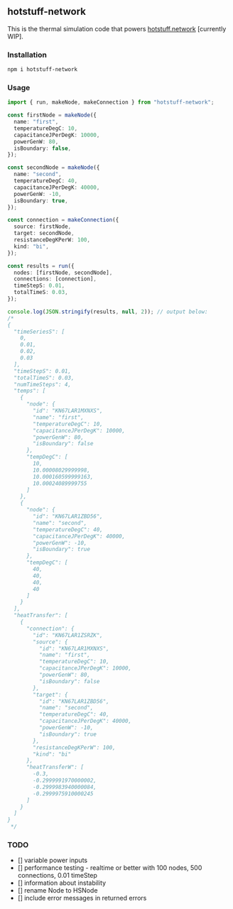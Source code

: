 ## hotstuff-network
This is the thermal simulation code that powers [hotstuff.network](https://hotstuff.network) [currently WIP].

### Installation
```sh
npm i hotstuff-network
```

### Usage
```typescript
import { run, makeNode, makeConnection } from "hotstuff-network";

const firstNode = makeNode({
  name: "first",
  temperatureDegC: 10,
  capacitanceJPerDegK: 10000,
  powerGenW: 80,
  isBoundary: false,
});

const secondNode = makeNode({
  name: "second",
  temperatureDegC: 40,
  capacitanceJPerDegK: 40000,
  powerGenW: -10,
  isBoundary: true,
});

const connection = makeConnection({
  source: firstNode,
  target: secondNode,
  resistanceDegKPerW: 100,
  kind: "bi",
});

const results = run({
  nodes: [firstNode, secondNode],
  connections: [connection],
  timeStepS: 0.01,
  totalTimeS: 0.03,
});

console.log(JSON.stringify(results, null, 2)); // output below:
/*
{
  "timeSeriesS": [
    0,
    0.01,
    0.02,
    0.03
  ],
  "timeStepS": 0.01,
  "totalTimeS": 0.03,
  "numTimeSteps": 4,
  "temps": [
    {
      "node": {
        "id": "KN67LAR1MXNXS",
        "name": "first",
        "temperatureDegC": 10,
        "capacitanceJPerDegK": 10000,
        "powerGenW": 80,
        "isBoundary": false
      },
      "tempDegC": [
        10,
        10.00008029999998,
        10.000160599999163,
        10.00024089999755
      ]
    },
    {
      "node": {
        "id": "KN67LAR1ZBD56",
        "name": "second",
        "temperatureDegC": 40,
        "capacitanceJPerDegK": 40000,
        "powerGenW": -10,
        "isBoundary": true
      },
      "tempDegC": [
        40,
        40,
        40,
        40
      ]
    }
  ],
  "heatTransfer": [
    {
      "connection": {
        "id": "KN67LAR1ZSRZK",
        "source": {
          "id": "KN67LAR1MXNXS",
          "name": "first",
          "temperatureDegC": 10,
          "capacitanceJPerDegK": 10000,
          "powerGenW": 80,
          "isBoundary": false
        },
        "target": {
          "id": "KN67LAR1ZBD56",
          "name": "second",
          "temperatureDegC": 40,
          "capacitanceJPerDegK": 40000,
          "powerGenW": -10,
          "isBoundary": true
        },
        "resistanceDegKPerW": 100,
        "kind": "bi"
      },
      "heatTransferW": [
        -0.3,
        -0.2999991970000002,
        -0.2999983940000084,
        -0.2999975910000245
      ]
    }
  ]
}
 */
```

### TODO
- [] variable power inputs
- [] performance testing - realtime or better with 100 nodes, 500 connections, 0.01 timeStep
- [] information about instability
- [] rename Node to HSNode
- [] include error messages in returned errors
